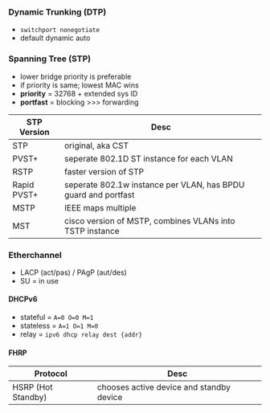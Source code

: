 ### Dynamic Trunking (DTP)
- `switchport nonegotiate` 
- default dynamic auto
### Spanning Tree (STP)
- lower bridge priority is preferable
- if priority is same; lowest MAC wins
- **priority** = 32768 + extended sys ID
- **portfast** = blocking >>> forwarding

| STP Version | Desc                                                           |
| ----------- | -------------------------------------------------------------- |
| STP         | original, aka CST                                              |
| PVST+       | seperate 802.1D ST instance for each VLAN                      |
| RSTP        | faster version of STP                                          |
| Rapid PVST+ | seperate 802.1w instance per VLAN, has BPDU guard and portfast |
| MSTP        | IEEE maps multiple                                             |
| MST         | cisco version of MSTP, combines VLANs into TSTP instance       |
### Etherchannel
- LACP (act/pas) / PAgP (aut/des)
- SU = in use
#### DHCPv6
- stateful = `A=0 O=0 M=1`
- stateless = `A=1 O=1 M=0`
- relay = `ipv6 dhcp relay dest {addr}`
#### FHRP

| Protocol           | Desc                                     |
| ------------------ | ---------------------------------------- |
| HSRP (Hot Standby) | chooses active device and standby device |
